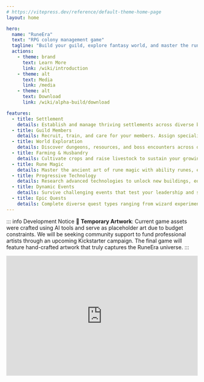 ```yaml
---
# https://vitepress.dev/reference/default-theme-home-page
layout: home

hero:
  name: "RuneEra"
  text: "RPG colony management game"
  tagline: "Build your guild, explore fantasy world, and master the rune magic"  
  actions:
    - theme: brand
      text: Learn More
      link: /wiki/introduction
    - theme: alt
      text: Media
      link: /media
    - theme: alt
      text: Download
      link: /wiki/alpha-build/download

features:
  - title: Settlement
    details: Establish and manage thriving settlements across diverse biomes while keeping them safe. Expanding your influence across the realm.
  - title: Guild Members
    details: Recruit, train, and care for your members. Assign specialized roles, manage their health and morale, and build a skilled workforce capable of thriving in any environment.
  - title: World Exploration
    details: Discover dungeons, resources, and boss encounters across diverse biomes. Trade with other factions or engage in strategic pillaging.
  - title: Farming & Husbandry
    details: Cultivate crops and raise livestock to sustain your growing settlements. Build greenhouses for year-round production, breed animals for resources, and develop sustainable food systems across different biomes.    
  - title: Rune Magic
    details: Master the ancient art of rune magic with ability runes, equipment enchantments and mana runes.
  - title: Progressive Technology
    details: Research advanced technologies to unlock new buildings, equipment, and magical abilities. Expand your capabilities as your settlement grows.
  - title: Dynamic Events
    details: Survive challenging events that test your leadership and strategic thinking. From harsh weather and disease outbreaks to faction raids, every decision matters.
  - title: Epic Quests
    details: Complete diverse quest types ranging from wizard experiments, faction trading and defending undead swarms.
---
```


::: info Development Notice
🎨 **Temporary Artwork**: Current game assets were crafted using AI tools and serve as placeholder art due to budget constraints. 
We will be seeking community support to fund professional artists through an upcoming Kickstarter campaign. 
The final game will feature hand-crafted artwork that truly captures the RuneEra universe.
:::



<div style="display: flex; justify-content: center;">
<iframe width="560" height="315" src="https://www.youtube.com/embed/LiFs-YtcLjg?si=4W9Ps77GgmCmFxUX" title="YouTube video player" frameborder="0" allow="accelerometer; autoplay; clipboard-write; encrypted-media; gyroscope; picture-in-picture; web-share" referrerpolicy="strict-origin-when-cross-origin" allowfullscreen></iframe>
</div>
